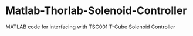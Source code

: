 # Matlab-Thorlab-Solenoid-Controller
MATLAB code for interfacing with TSC001 T-Cube Solenoid Controller
